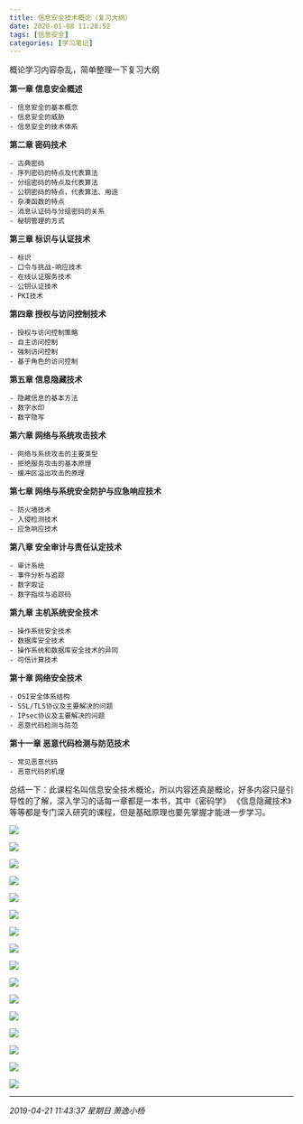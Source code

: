 ```yaml
---
title: 信息安全技术概论（复习大纲）
date: 2020-01-08 11:28:52
tags: [信息安全]
categories: [学习笔记]
---
```


 概论学习内容杂乱，简单整理一下复习大纲

<!--more-->

**第一章 信息安全概述**

	- 信息安全的基本概念
	- 信息安全的威胁
	- 信息安全的技术体系

**第二章 密码技术**

	- 古典密码
	- 序列密码的特点及代表算法
	- 分组密码的特点及代表算法
	- 公钥密码的特点，代表算法、用途
	- 杂凑函数的特点
	- 消息认证码与分组密码的关系
	- 秘钥管理的方式

**第三章 标识与认证技术**

	- 标识
	- 口令与挑战-响应技术
	- 在线认证服务技术
	- 公钥认证技术
	- PKI技术

**第四章 授权与访问控制技术**

	- 授权与访问控制策略
	- 自主访问控制
	- 强制访问控制
	- 基于角色的访问控制

**第五章 信息隐藏技术**

	- 隐藏信息的基本方法
	- 数字水印
	- 数字隐写

**第六章 网络与系统攻击技术**

	- 网络与系统攻击的主要类型
	- 拒绝服务攻击的基本原理
	- 缓冲区溢出攻击的原理

**第七章 网络与系统安全防护与应急响应技术**

	- 防火墙技术
	- 入侵检测技术
	- 应急响应技术

**第八章 安全审计与责任认定技术**

	- 审计系统
	- 事件分析与追踪
	- 数字取证
	- 数字指纹与追踪码

**第九章 主机系统安全技术**

	- 操作系统安全技术
	- 数据库安全技术
	- 操作系统和数据库安全技术的异同
	- 可信计算技术

**第十章 网络安全技术**

	- OSI安全体系结构
	- SSL/TLS协议及主要解决的问题
	- IPsec协议及主要解决的问题
	- 恶意代码检测与防范

**第十一章 恶意代码检测与防范技术**
	
	- 常见恶意代码
	- 恶意代码的机理

总结一下：此课程名叫信息安全技术概论，所以内容还真是概论，好多内容只是引导性的了解，深入学习的话每一章都是一本书，其中《密码学》 《信息隐藏技术》等等都是专门深入研究的课程，但是基础原理也要先掌握才能进一步学习。



![](a.jpeg)



![](b.jpeg)



![](c.jpeg)



![](d.jpeg)



![](e.jpeg)



![](f.jpeg)



![](g.jpeg)



![](h.jpeg)



![](i.jpeg)



![](j.jpeg)



![](k.jpeg)



![](l.jpeg)



![](m.jpeg)



![](n.jpeg)



![](o.jpeg)



![](p.jpeg)





------------

*2019-04-21 11:43:37 星期日
萧逸小杨*